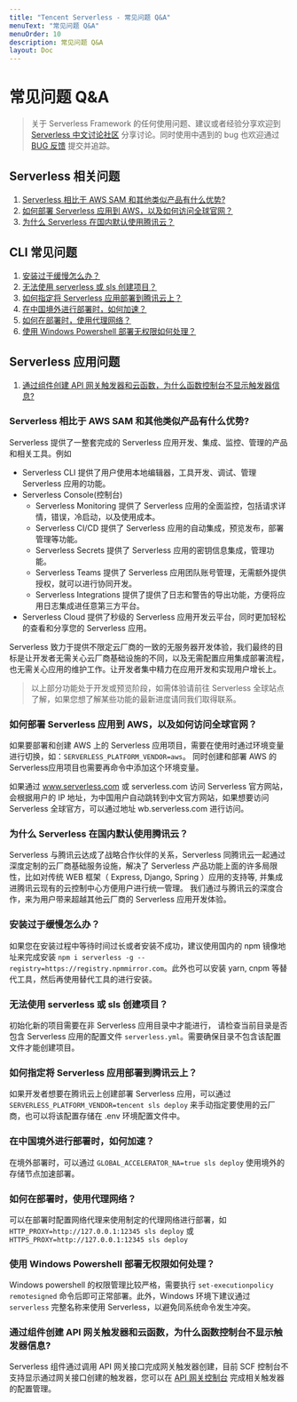 ```yaml
---
title: "Tencent Serverless - 常见问题 Q&A"
menuText: "常见问题 Q&A"
menuOrder: 10
description: 常见问题 Q&A
layout: Doc
---
```


# 常见问题 Q&A

> 关于 Serverless Framework 的任何使用问题、建议或者经验分享欢迎到 [Serverless 中文讨论社区](https://github.com/serverless/serverless-tencent/discussions) 分享讨论。同时使用中遇到的 bug 也欢迎通过 [BUG 反馈](https://github.com/serverless/serverless-tencent/issues/new/choose) 提交并追踪。

## Serverless 相关问题

1. [Serverless 相比于 AWS SAM 和其他类似产品有什么优势?](#sls-1)
2. [如何部署 Serverless 应用到 AWS，以及如何访问全球官网？](#sls-2)
3. [为什么 Serverless 在国内默认使用腾讯云？](#sls-3)

## CLI 常见问题

1. [安装过于缓慢怎么办？](#cli-1)
2. [无法使用 serverless 或 sls 创建项目？](#cli-2)
3. [如何指定将 Serverless 应用部署到腾讯云上？](#cli-3)
4. [在中国境外进行部署时，如何加速？](#cli-4)
5. [如何在部署时，使用代理网络？](#cli-5)
6. [使用 Windows Powershell 部署无权限如何处理？](#cli-6)

## Serverless 应用问题

1. [通过组件创建 API 网关触发器和云函数，为什么函数控制台不显示触发器信息?](#app-1)


<span id="sls-1"></span>

### Serverless 相比于 AWS SAM 和其他类似产品有什么优势?

Serverless 提供了一整套完成的 Serverless 应用开发、集成、监控、管理的产品和相关工具。例如
* Serverless CLI 提供了用户使用本地编辑器，工具开发、调试、管理 Serverless 应用的功能。
* Serverless Console(控制台) 
  * Serverless Monitoring 提供了 Serverless 应用的全面监控，包括请求详情，错误，冷启动，以及使用成本。
  * Serverless CI/CD 提供了 Serverless 应用的自动集成，预览发布，部署管理等功能。
  * Serverless Secrets 提供了 Serverless 应用的密钥信息集成，管理功能。
  * Serverless Teams 提供了 Serverless 应用团队账号管理，无需额外提供授权，就可以进行协同开发。
  * Serverless Integrations 提供了提供了日志和警告的导出功能，方便将应用日志集成进任意第三方平台。
* Serverless Cloud 提供了秒级的 Serverless 应用开发云平台，同时更加轻松的查看和分享您的 Serverless 应用。

Serverless 致力于提供不限定云厂商的一致的无服务器开发体验，我们最终的目标是让开发者无需关心云厂商基础设施的不同，以及无需配置应用集成部署流程，也无需关心应用的维护工作。让开发者集中精力在应用开发和实现用户增长上。

> 以上部分功能处于开发或预览阶段，如需体验请前往 Serverless 全球站点了解，如果您想了解某些功能的最新进度请同我们取得联系。

<span id="sls-2"></span>

### 如何部署 Serverless 应用到 AWS，以及如何访问全球官网？

如果要部署和创建 AWS 上的 Serverless 应用项目，需要在使用时通过环境变量进行切换，如：`SERVERLESS_PLATFORM_VENDOR=aws`。 同时创建和部署 AWS 的Serverless应用项目也需要再命令中添加这个环境变量。

如果通过 www.serverless.com 或 serverless.com 访问 Serverless 官方网站，会根据用户的 IP 地址，为中国用户自动跳转到中文官方网站，如果想要访问 Serverless 全球官方，可以通过地址 wb.serverless.com 进行访问。 

<span id="sls-3"></span>

### 为什么 Serverless 在国内默认使用腾讯云？

Serverless 与腾讯云达成了战略合作伙伴的关系，Serverless 同腾讯云一起通过深度定制的云厂商基础服务设施，解决了 Serverless 产品功能上面的许多局限性，比如对传统 WEB 框架（ Express, Django, Spring ）应用的支持等, 并集成进腾讯云现有的云控制中心方便用户进行统一管理。 我们通过与腾讯云的深度合作，来为用户带来超越其他云厂商的 Serverless 应用开发体验。

<span id="cli-1"></span>

### 安装过于缓慢怎么办？

如果您在安装过程中等待时间过长或者安装不成功，建议使用国内的 npm 镜像地址来完成安装 `npm i serverless -g --registry=https://registry.npmmirror.com`。此外也可以安装 yarn, cnpm 等替代工具，然后再使用替代工具的进行安装。

<span id="cli-2"></span>

### 无法使用 serverless 或 sls 创建项目？

初始化新的项目需要在非 Serverless 应用目录中才能进行， 请检查当前目录是否包含 Serverless 应用的配置文件 `serverless.yml`。需要确保目录不包含该配置文件才能创建项目。

<span id="cli-3"></span>

### 如何指定将 Serverless 应用部署到腾讯云上？

如果开发者想要在腾讯云上创建部署 Serverless 应用，可以通过 `SERVERLESS_PLATFORM_VENDOR=tencent sls deploy` 来手动指定要使用的云厂商，也可以将该配置存储在 .env 环境配置文件中。

<span id="cli-4"></span>

### 在中国境外进行部署时，如何加速？

在境外部署时，可以通过 `GLOBAL_ACCELERATOR_NA=true sls deploy` 使用境外的存储节点加速部署。

<span id="cli-5"></span>

### 如何在部署时，使用代理网络？

可以在部署时配置网络代理来使用制定的代理网络进行部署，如 `HTTP_PROXY=http://127.0.0.1:12345 sls deploy` 或 `HTTPS_PROXY=http://127.0.0.1:12345 sls deploy`

<span id="cli-6"></span>

### 使用 Windows Powershell 部署无权限如何处理？

Windows powershell 的权限管理比较严格，需要执行 `set-executionpolicy remotesigned` 命令后即可正常部署。此外，Windows 环境下建议通过 `serverless` 完整名称来使用 Serverless，以避免同系统命令发生冲突。

<span id="app-1"></span>

### 通过组件创建 API 网关触发器和云函数，为什么函数控制台不显示触发器信息?

Serverless 组件通过调用 API 网关接口完成网关触发器创建，目前 SCF 控制台不支持显示通过网关接口创建的触发器，您可以在 [API 网关控制台](https://console.cloud.tencent.com/apigateway/index) 完成相关触发器的配置管理。
